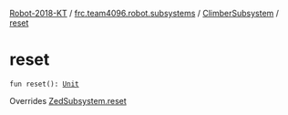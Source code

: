 [Robot-2018-KT](../../index.md) / [frc.team4096.robot.subsystems](../index.md) / [ClimberSubsystem](index.md) / [reset](./reset.md)

# reset

`fun reset(): `[`Unit`](https://kotlinlang.org/api/latest/jvm/stdlib/kotlin/-unit/index.html)

Overrides [ZedSubsystem.reset](../../frc.team4096.engine.wpi/-zed-subsystem/reset.md)


